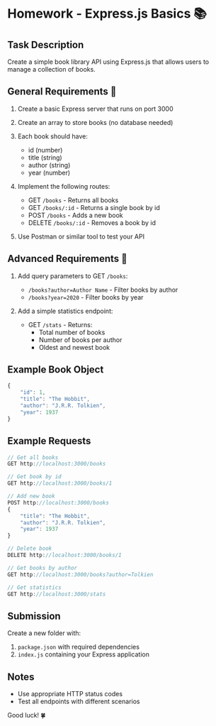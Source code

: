 # Homework - Express.js Basics 📚

## Task Description

Create a simple book library API using Express.js that allows users to manage a collection of books.

## General Requirements 📝

1. Create a basic Express server that runs on port 3000
2. Create an array to store books (no database needed)
3. Each book should have:

   - id (number)
   - title (string)
   - author (string)
   - year (number)

4. Implement the following routes:

   - GET `/books` - Returns all books
   - GET `/books/:id` - Returns a single book by id
   - POST `/books` - Adds a new book
   - DELETE `/books/:id` - Removes a book by id

5. Use Postman or similar tool to test your API

## Advanced Requirements 🚀

1. Add query parameters to GET `/books`:

   - `/books?author=Author Name` - Filter books by author
   - `/books?year=2020` - Filter books by year

2. Add a simple statistics endpoint:
   - GET `/stats` - Returns:
     - Total number of books
     - Number of books per author
     - Oldest and newest book

## Example Book Object

```javascript
{
    "id": 1,
    "title": "The Hobbit",
    "author": "J.R.R. Tolkien",
    "year": 1937
}
```

## Example Requests

```javascript
// Get all books
GET http://localhost:3000/books

// Get book by id
GET http://localhost:3000/books/1

// Add new book
POST http://localhost:3000/books
{
    "title": "The Hobbit",
    "author": "J.R.R. Tolkien",
    "year": 1937
}

// Delete book
DELETE http://localhost:3000/books/1

// Get books by author
GET http://localhost:3000/books?author=Tolkien

// Get statistics
GET http://localhost:3000/stats
```

## Submission

Create a new folder with:

1. `package.json` with required dependencies
2. `index.js` containing your Express application

## Notes

- Use appropriate HTTP status codes
- Test all endpoints with different scenarios

Good luck! 🍀
